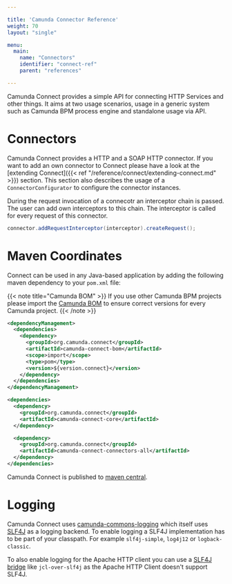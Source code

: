 ```yaml
---

title: 'Camunda Connector Reference'
weight: 70
layout: "single"

menu:
  main:
    name: "Connectors"
    identifier: "connect-ref"
    parent: "references"

---
```


Camunda Connect provides a simple API for connecting HTTP Services and other
things.  It aims at two usage scenarios, usage in a generic system such as
Camunda BPM process engine and standalone usage via API.

# Connectors

Camunda Connect provides a HTTP and a SOAP HTTP connector. If you want to
add an own connector to Connect please have a look at the [extending Connect]({{< ref "/reference/connect/extending-connect.md" >}})
section. This section also describes the usage of a `ConnectorConfigurator` to
configure the connector instances.

During the request invocation of a connecotr an interceptor chain is passed.
The user can add own interceptors to this chain. The interceptor is called for
every request of this connector.

```java
connector.addRequestInterceptor(interceptor).createRequest();
```

# Maven Coordinates

Connect can be used in any Java-based application by adding the following maven
dependency to your `pom.xml` file:

{{< note title="Camunda BOM" >}}
If you use other Camunda BPM projects please import the
[Camunda BOM](/get-started/apache-maven/)
to ensure correct versions for every Camunda project.
{{< /note >}}

```xml
<dependencyManagement>
  <dependencies>
    <dependency>
      <groupId>org.camunda.connect</groupId>
      <artifactId>camunda-connect-bom</artifactId>
      <scope>import</scope>
      <type>pom</type>
      <version>${version.connect}</version>
    </dependency>
  </dependencies>
</dependencyManagement>
```

```xml
<dependencies>
  <dependency>
    <groupId>org.camunda.connect</groupId>
    <artifactId>camunda-connect-core</artifactId>
  </dependency>

  <dependency>
    <groupId>org.camunda.connect</groupId>
    <artifactId>camunda-connect-connectors-all</artifactId>
  </dependency>
</dependencies>
```

Camunda Connect is published to [maven central](http://search.maven.org/#search%7Cga%7C1%7Ccamunda-connect).

# Logging

Camunda Connect uses [camunda-commons-logging](https://github.com/camunda/camunda-commons/tree/master/logging) which itself uses [SLF4J](http://slf4j.org) as
a logging backend. To enable logging a SLF4J implementation has to be part of
your classpath. For example `slf4j-simple`, `log4j12` or `logback-classic`.

To also enable logging for the Apache HTTP client you can use a [SLF4J
bridge](http://www.slf4j.org/legacy.html) like `jcl-over-slf4j` as the Apache HTTP Client doesn't support
SLF4J.
